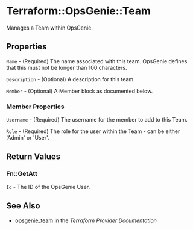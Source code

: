 # Terraform::OpsGenie::Team

Manages a Team within OpsGenie.

## Properties

`Name` - (Required) The name associated with this team. OpsGenie defines that this must not be longer than 100 characters.

`Description` - (Optional) A description for this team.

`Member` - (Optional) A Member block as documented below.

### Member Properties

`Username` - (Required) The username for the member to add to this Team.

`Role` - (Required) The role for the user within the Team - can be either 'Admin' or 'User'.


## Return Values

### Fn::GetAtt

`Id` - The ID of the OpsGenie User.

## See Also

* [opsgenie_team](https://www.terraform.io/docs/providers/opsgenie/r/team.html) in the _Terraform Provider Documentation_